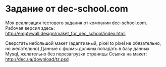 # Задание от dec-school.com

Моя реализация тестового задания от компании dec-school.com. Рабочая версия здесь: http://emptywall.design/maket_for_dec_school/index.html

Сверстать небольшой макет (адаптивный, pixel to pixel не обязательно, но желательно)
Данные с формы должны попадать в базу данных Mysql, желательно без перезагрузки страницы
Ссылка на макет: http://dec.ua/download/tz.psd